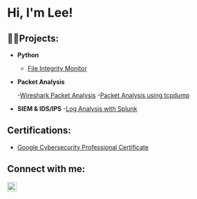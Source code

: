 <h1>Hi, I'm Lee!</h1>

<h2>👨‍💻Projects:</h2>

- <b>Python</b>
  - [File Integrity Monitor](https://github.com/LGTJackson/LABEL)

- <b>Packet Analysis</b>

  -[Wireshark Packet Analysis](https://github.com/LGTJackson/LABEL)
  -[Packet Analysis using tcpdump](https://github.com/LGTJackson/LABEL)

- <b>SIEM & IDS/IPS</b>
  -[Log Analysis with Splunk](https://github.com/LGTJackson/LABEL)

<h2>Certifications:</h2>

- [Google Cybersecurity Professional Certificate](https://coursera.org/share/59c90542a9d3c296e445031c80476347)


<h2> Connect with me:</h2>


[<img align="left" alt="LeeJackson | Instagram" width="22px" src="https://cdn.jsdelivr.net/npm/simple-icons@v3/icons/instagram.svg" />][instagram]

[instagram]: https://www.instagram.com/lgt.cs/
<!--
**LGTJackson/LGTJackson** is a ✨ _special_ ✨ repository because its `README.md` (this file) appears on your GitHub profile.

Here are some ideas to get you started:

- 🔭 I’m currently working on ...
- 🌱 I’m currently learning ...
- 👯 I’m looking to collaborate on ...
- 🤔 I’m looking for help with ...
- 💬 Ask me about ...
- 📫 How to reach me: ...
- 😄 Pronouns: ...
- ⚡ Fun fact: ...
-->
